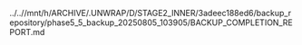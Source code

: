 ../..//mnt/h/ARCHIVE/.UNWRAP/D/STAGE2_INNER/3adeec188ed6/backup_repository/phase5_5_backup_20250805_103905/BACKUP_COMPLETION_REPORT.md